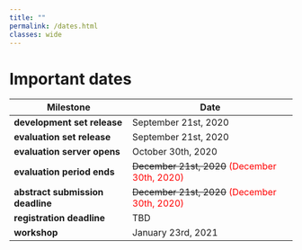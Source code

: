 ```yaml
---
title: ""
permalink: /dates.html
classes: wide
---
```


# Important dates

| **Milestone**                      |  **Date**               |
| ---------------------------------- | ----------------------- |
| **development set release**        |  September 21st, 2020   |
| **evaluation set release**         |  September 21st, 2020   |
| **evaluation server opens**        |  October 30th, 2020     |
| **evaluation period ends**         |  ~~December 21st, 2020~~ <span style="color:red">(December 30th, 2020)</span>    |
| **abstract submission deadline**   |  ~~December 21st, 2020~~ <span style="color:red">(December 30th, 2020)</span>    |
| **registration deadline**          |  TBD                    |
| **workshop**                       |  January 23rd, 2021     |

